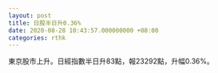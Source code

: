 ```yaml
---
layout: post
title: 日股半日升0.36%
date: 2020-08-28 10:43:57.000000000 +08:00
categories: rthk
---
```


東京股市上升。日經指數半日升83點，報23292點，升幅0.36%。
